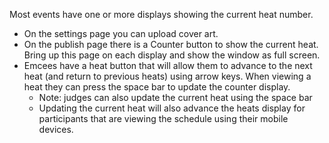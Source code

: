 Most events have one or more displays showing the current heat number.

  * On the settings page you can upload cover art.
  * On the publish page there is a Counter button to show the current heat.  Bring up this page on each display and show the window as full screen.
  * Emcees have a heat button that will allow them to advance to the next heat (and return to previous heats) using arrow keys.  When viewing a heat they can press the space bar to update the counter display.
      * Note: judges can also update the current heat using the space bar
      * Updating the current heat will also advance the heats display for participants that are viewing the schedule using their mobile devices.
